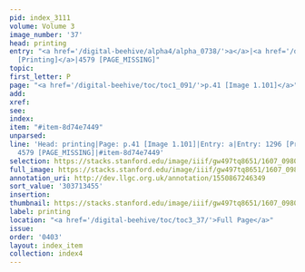 ```yaml
---
pid: index_3111
volume: Volume 3
image_number: '37'
head: printing
entry: "<a href='/digital-beehive/alpha4/alpha_0738/'>a</a>|<a href='/digital-beehive/num6/num_1811/'>1296
  [Printing]</a>|4579 [PAGE_MISSING]"
topic:
first_letter: P
page: "<a href='/digital-beehive/toc/toc1_091/'>p.41 [Image 1.101]</a>"
add:
xref:
see:
index:
item: "#item-8d74e7449"
unparsed:
line: 'Head: printing|Page: p.41 [Image 1.101]|Entry: a|Entry: 1296 [Printing]|Entry:
  4579 [PAGE_MISSING]|#item-8d74e7449'
selection: https://stacks.stanford.edu/image/iiif/gw497tq8651/1607_0980/95,3455,758,235/full/0/default.jpg
full_image: https://stacks.stanford.edu/image/iiif/gw497tq8651/1607_0980/full/full/0/default.jpg
annotation_uri: http://dev.llgc.org.uk/annotation/1550867246349
sort_value: '303713455'
insertion:
thumbnail: https://stacks.stanford.edu/image/iiif/gw497tq8651/1607_0980/95,3455,758,235/150,/0/default.jpg
label: printing
location: "<a href='/digital-beehive/toc/toc3_37/'>Full Page</a>"
issue:
order: '0403'
layout: index_item
collection: index4
---
```

